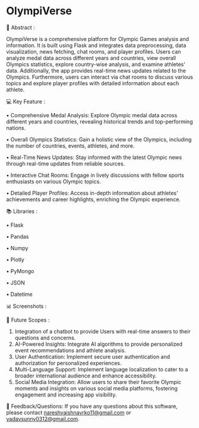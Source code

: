 
# OlympiVerse

🎨 Abstract :

OlympiVerse is a comprehensive platform for Olympic Games analysis and information. It is built using Flask and integrates data preprocessing, data visualization, news fetching, chat rooms, and player profiles. Users can analyze medal data across different years and countries, view overall Olympics statistics, explore country-wise analysis, and examine athletes' data. Additionally, the app provides real-time news updates related to the Olympics. Furthermore, users can interact via chat rooms to discuss various topics and explore player profiles with detailed information about each athlete.


💻 Key Feature :

•	Comprehensive Medal Analysis: Explore Olympic medal data across different years and countries, revealing historical trends and top-performing nations.

•	Overall Olympics Statistics: Gain a holistic view of the Olympics, including the number of countries, events, athletes, and more.

•	Real-Time News Updates: Stay informed with the latest Olympic news through real-time updates from reliable sources.

•	Interactive Chat Rooms: Engage in lively discussions with fellow sports enthusiasts on various Olympic topics.

•	Detailed Player Profiles: Access in-depth information about athletes' achievements and career highlights, enriching the Olympic experience.


📚 Libraries :

•	Flask

•	Pandas

•	Numpy

•	Plotly

•	PyMongo

•	JSON

•	Datetime


📊 Screenshots :




🚀 Future Scopes :

1.	Integration of a chatbot to provide Users with real-time answers to their questions and concerns.
2.	AI-Powered Insights: Integrate AI algorithms to provide personalized event recommendations and athlete analysis.
3.	User Authentication: Implement secure user authentication and authorization for personalized experiences.
4.	Multi-Language Support: Implement language localization to cater to a broader international audience and enhance accessibility.
5.	Social Media Integration: Allow users to share their favorite Olympic moments and insights on various social media platforms, fostering engagement and increasing app visibility.
   
👥 Feedback/Questions: 
If you have any questions about this software, please contact nareshvaishnavrko11@gmail.com or yadavsunny0312@gmail.com.
